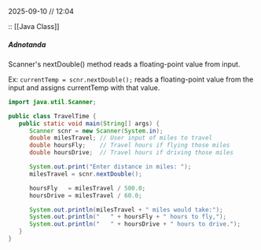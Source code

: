 2025-09-10 // 12:04

:: [[Java Class]]

##### Adnotanda

Scanner's nextDouble() method reads a floating-point value from input. 

Ex: `currentTemp = scnr.nextDouble();` reads a floating-point value from the input and assigns currentTemp with that value.

```java
import java.util.Scanner;

public class TravelTime {
   public static void main(String[] args) {
      Scanner scnr = new Scanner(System.in);
      double milesTravel; // User input of miles to travel
      double hoursFly;    // Travel hours if flying those miles
      double hoursDrive;  // Travel hours if driving those miles

      System.out.print("Enter distance in miles: ");
      milesTravel = scnr.nextDouble();

      hoursFly   = milesTravel / 500.0;
      hoursDrive = milesTravel / 60.0;

      System.out.println(milesTravel + " miles would take:");
      System.out.println("   " + hoursFly + " hours to fly,");
      System.out.println("   " + hoursDrive + " hours to drive.");
   }
}
```
